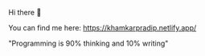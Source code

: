Hi there 👋

You can find me here: https://khamkarpradip.netlify.app/

"Programming is 90% thinking and 10% writing"
